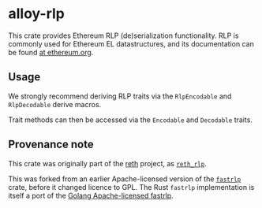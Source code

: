 # alloy-rlp

This crate provides Ethereum RLP (de)serialization functionality. RLP is
commonly used for Ethereum EL datastructures, and its documentation can be
found [at ethereum.org][ref].

[ref]: https://ethereum.org/en/developers/docs/data-structures-and-encoding/rlp/

## Usage

We strongly recommend deriving RLP traits via the `RlpEncodable` and
`RlpDecodable` derive macros.

Trait methods can then be accessed via the `Encodable` and `Decodable` traits.

## Provenance note

This crate was originally part of the [reth] project, as [`reth_rlp`].

This was forked from an earlier Apache-licensed version of the [`fastrlp`]
crate, before it changed licence to GPL. The Rust `fastrlp` implementation is
itself a port of the [Golang Apache-licensed fastrlp][gofastrlp].

[reth]: https://github.com/paradigmxyz/reth
[`reth_rlp`]: https://github.com/paradigmxyz/reth/tree/99a314c59bbd94a34a285369da95fb5604883c65/crates/rlp
[`fastrlp`]: https://github.com/vorot93/fastrlp
[gofastrlp]: https://github.com/umbracle/fastrlp
